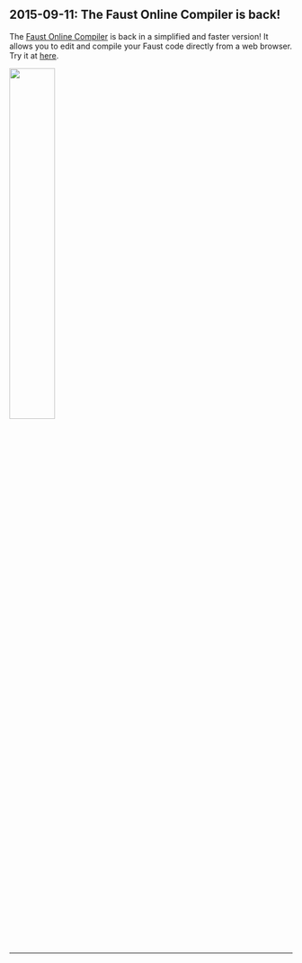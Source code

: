 ## **2015-09-11:** The Faust Online Compiler is back!

The [Faust Online Compiler](/onlinecompiler) is back in a simplified and faster version! It allows you to edit and compile your Faust code directly from a web browser. Try it at [here](/onlinecompiler).

<img src="img/onlinecompiler.png" class="mx-auto d-block" width="40%">

---
